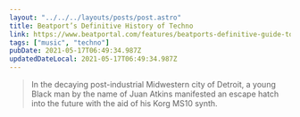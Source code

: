 ```yaml
---
layout: "../../../layouts/posts/post.astro"
title: Beatport’s Definitive History of Techno
link: https://www.beatportal.com/features/beatports-definitive-guide-to-techno/
tags: ["music", "techno"]
pubDate: 2021-05-17T06:49:34.987Z
updatedDateLocal: 2021-05-17T06:49:34.987Z
---
```


> In the decaying post-industrial Midwestern city of Detroit, a young Black man by the name of Juan Atkins manifested an escape hatch into the future with the aid of his Korg MS10 synth.
